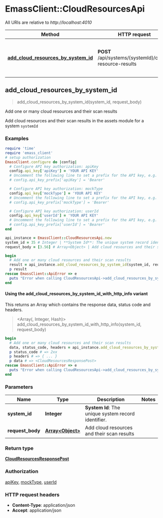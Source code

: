 # EmassClient::CloudResourcesApi

All URIs are relative to *http://localhost:4010*

| Method | HTTP request | Description |
| ------ | ------------ | ----------- |
| [**add_cloud_resources_by_system_id**](CloudResourcesApi.md#add_cloud_resources_by_system_id) | **POST** /api/systems/{systemId}/cloud-resource-results | Add one or many cloud resources and their scan results |


## add_cloud_resources_by_system_id

> <CloudResourcesResponsePost> add_cloud_resources_by_system_id(system_id, request_body)

Add one or many cloud resources and their scan results

Add cloud resources and their scan results in the assets module for a system `systemId`

### Examples

```ruby
require 'time'
require 'emass_client'
# setup authorization
EmassClient.configure do |config|
  # Configure API key authorization: apiKey
  config.api_key['apiKey'] = 'YOUR API KEY'
  # Uncomment the following line to set a prefix for the API key, e.g. 'Bearer' (defaults to nil)
  # config.api_key_prefix['apiKey'] = 'Bearer'

  # Configure API key authorization: mockType
  config.api_key['mockType'] = 'YOUR API KEY'
  # Uncomment the following line to set a prefix for the API key, e.g. 'Bearer' (defaults to nil)
  # config.api_key_prefix['mockType'] = 'Bearer'

  # Configure API key authorization: userId
  config.api_key['userId'] = 'YOUR API KEY'
  # Uncomment the following line to set a prefix for the API key, e.g. 'Bearer' (defaults to nil)
  # config.api_key_prefix['userId'] = 'Bearer'
end

api_instance = EmassClient::CloudResourcesApi.new
system_id = 35 # Integer | **System Id**: The unique system record identifier.
request_body = [3.56] # Array<Object> | Add cloud resources and their scan results

begin
  # Add one or many cloud resources and their scan results
  result = api_instance.add_cloud_resources_by_system_id(system_id, request_body)
  p result
rescue EmassClient::ApiError => e
  puts "Error when calling CloudResourcesApi->add_cloud_resources_by_system_id: #{e}"
end
```

#### Using the add_cloud_resources_by_system_id_with_http_info variant

This returns an Array which contains the response data, status code and headers.

> <Array(<CloudResourcesResponsePost>, Integer, Hash)> add_cloud_resources_by_system_id_with_http_info(system_id, request_body)

```ruby
begin
  # Add one or many cloud resources and their scan results
  data, status_code, headers = api_instance.add_cloud_resources_by_system_id_with_http_info(system_id, request_body)
  p status_code # => 2xx
  p headers # => { ... }
  p data # => <CloudResourcesResponsePost>
rescue EmassClient::ApiError => e
  puts "Error when calling CloudResourcesApi->add_cloud_resources_by_system_id_with_http_info: #{e}"
end
```

### Parameters

| Name | Type | Description | Notes |
| ---- | ---- | ----------- | ----- |
| **system_id** | **Integer** | **System Id**: The unique system record identifier. |  |
| **request_body** | [**Array&lt;Object&gt;**](Object.md) | Add cloud resources and their scan results |  |

### Return type

[**CloudResourcesResponsePost**](CloudResourcesResponsePost.md)

### Authorization

[apiKey](../README.md#apiKey), [mockType](../README.md#mockType), [userId](../README.md#userId)

### HTTP request headers

- **Content-Type**: application/json
- **Accept**: application/json

